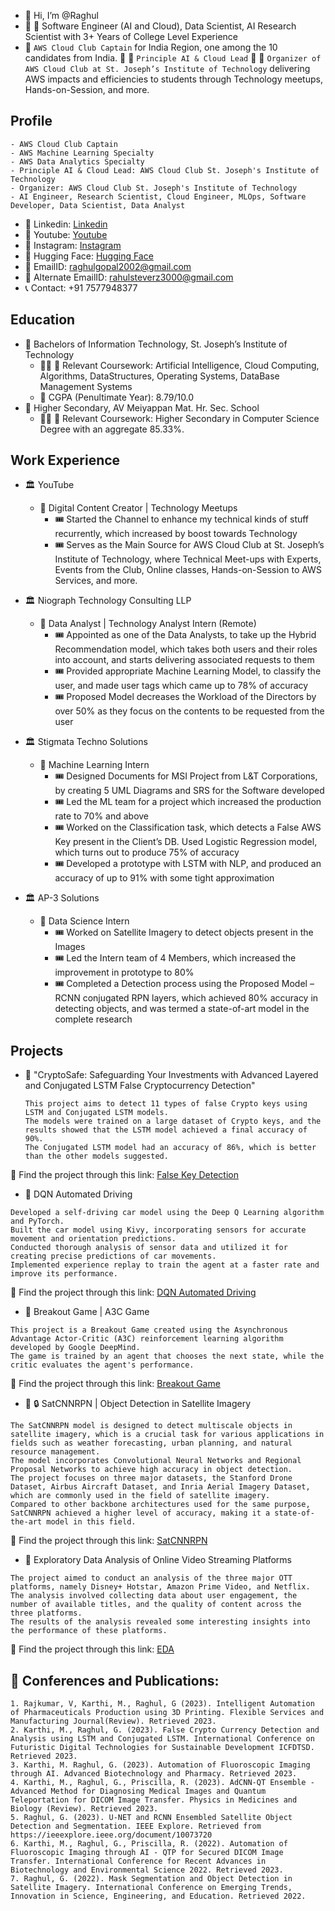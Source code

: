 - 👋 Hi, I’m @Raghul
- :tada: :tada: Software Engineer (AI and Cloud), Data Scientist, AI Research Scientist with 3+ Years of College Level Experience
- :sparkler: ``` AWS Cloud Club Captain ``` for India Region, one among the 10 candidates from India. :sparkler: :sparkler: ``` Principle AI & Cloud Lead ``` :sparkler: :sparkler: ``` Organizer of AWS Cloud Club at St. Joseph’s Institute of Technology ``` delivering AWS impacts and efficiencies to students through Technology meetups, Hands-on-Session, and more.

## Profile
```
- AWS Cloud Club Captain
- AWS Machine Learning Specialty
- AWS Data Analytics Specialty
- Principle AI & Cloud Lead: AWS Cloud Club St. Joseph's Institute of Technology
- Organizer: AWS Cloud Club St. Joseph's Institute of Technology
- AI Engineer, Research Scientist, Cloud Engineer, MLOps, Software Developer, Data Scientist, Data Analyst
```

* :pushpin: Linkedin: [Linkedin](https://www.linkedin.com/in/raghul-gopal-16186b202/)
* :pushpin: Youtube: [Youtube](https://www.youtube.com/channel/UCvP-wYnEsq75NGjibrPIpDw)
* :pushpin: Instagram: [Instagram](https://www.instagram.com/_raghul_gopal_/?next=%2F)
* :pushpin: Hugging Face: [Hugging Face](https://huggingface.co/raghulgopal)
* :email: EmailID: raghulgopal2002@gmail.com
* :email: Alternate EmailID: rahulsteverz3000@gmail.com
* :telephone_receiver: Contact: +91 7577948377

## Education

- :school: Bachelors of Information Technology, St. Joseph’s Institute of Technology 
    - :pirate_flag: :triangular_flag_on_post: Relevant Coursework: Artificial Intelligence, Cloud Computing, Algorithms, DataStructures, Operating Systems, DataBase Management Systems
    - 	:crossed_flags: CGPA (Penultimate Year): 8.79/10.0
- :school: Higher Secondary, AV Meiyappan Mat. Hr. Sec. School 
    - :pirate_flag: :triangular_flag_on_post: Relevant Coursework: Higher Secondary in Computer Science Degree with an aggregate 85.33%.

## Work Experience 

- :classical_building: YouTube
  - :red_envelope: Digital Content Creator | Technology Meetups 
      - :tickets: Started the Channel to enhance my technical kinds of stuff recurrently, which increased by boost towards Technology
      - :tickets: Serves as the Main Source for AWS Cloud Club at St. Joseph’s Institute of Technology, where Technical Meet-ups with Experts, Events from the Club, Online classes, Hands-on-Session to AWS Services, and more.
        
- :classical_building: Niograph Technology Consulting LLP 
  - :red_envelope: Data Analyst | Technology Analyst Intern (Remote) 
      - :tickets: Appointed as one of the Data Analysts, to take up the Hybrid Recommendation model, which takes both users and their roles into account, and starts delivering associated requests to them
      - :tickets: Provided appropriate Machine Learning Model, to classify the user, and made user tags which came up to 78% of accuracy
      - :tickets: Proposed Model decreases the Workload of the Directors by over 50% as they focus on the contents to be requested from the user
      
- :classical_building: Stigmata Techno Solutions 
  - :red_envelope: Machine Learning Intern 
      - :tickets: Designed Documents for MSI Project from L&T Corporations, by creating 5 UML Diagrams and SRS for the Software developed
      - :tickets: Led the ML team for a project which increased the production rate to 70% and above
      - :tickets: Worked on the Classification task, which detects a False AWS Key present in the Client’s DB. Used Logistic Regression model, which turns out to produce 75% of accuracy
      - :tickets: Developed a prototype with LSTM with NLP, and produced an accuracy of up to 91% with some tight approximation
      
- :classical_building: AP-3 Solutions 
  - :red_envelope: Data Science Intern 
      - :tickets: Worked on Satellite Imagery to detect objects present in the Images
      - :tickets: Led the Intern team of 4 Members, which increased the improvement in prototype to 80%
      - :tickets: Completed a Detection process using the Proposed Model – RCNN conjugated RPN layers, which achieved 80% accuracy in detecting objects, and was termed a state-of-art model in the complete research
      
## Projects
- :briefcase: "CryptoSafe: Safeguarding Your Investments with Advanced Layered and Conjugated LSTM False Cryptocurrency Detection"
  ``` 
  This project aims to detect 11 types of false Crypto keys using LSTM and Conjugated LSTM models. 
  The models were trained on a large dataset of Crypto keys, and the results showed that the LSTM model achieved a final accuracy of 90%.
  The Conjugated LSTM model had an accuracy of 86%, which is better than the other models suggested. 
  ```
:round_pushpin: Find the project through this link: [False Key Detection](https://github.com/Raghul-G2002/False-Virtual-Wallet-Detection-and-Analysis.git)

- :briefcase: DQN Automated Driving
```
Developed a self-driving car model using the Deep Q Learning algorithm and PyTorch. 
Built the car model using Kivy, incorporating sensors for accurate movement and orientation predictions. 
Conducted thorough analysis of sensor data and utilized it for creating precise predictions of car movements. 
Implemented experience replay to train the agent at a faster rate and improve its performance.
```
:round_pushpin: Find the project through this link: [DQN Automated Driving](https://github.com/Raghul-G2002/DQN-Automated-Driving.git)

- :briefcase: Breakout Game | A3C Game
``` 
This project is a Breakout Game created using the Asynchronous Advantage Actor-Critic (A3C) reinforcement learning algorithm developed by Google DeepMind. 
The game is trained by an agent that chooses the next state, while the critic evaluates the agent's performance.
```
:round_pushpin: Find the project through this link: [Breakout Game](https://github.com/Raghul-G2002/A3C-BrickBreaker-Game-with-RL.git)

- :briefcase: :lock: SatCNNRPN | Object Detection in Satellite Imagery
```
The SatCNNRPN model is designed to detect multiscale objects in satellite imagery, which is a crucial task for various applications in fields such as weather forecasting, urban planning, and natural resource management.  
The model incorporates Convolutional Neural Networks and Regional Proposal Networks to achieve high accuracy in object detection. 
The project focuses on three major datasets, the Stanford Drone Dataset, Airbus Aircraft Dataset, and Inria Aerial Imagery Dataset, which are commonly used in the field of satellite imagery.
Compared to other backbone architectures used for the same purpose, SatCNNRPN achieved a higher level of accuracy, making it a state-of-the-art model in this field. 
```
:round_pushpin: Find the project through this link: [SatCNNRPN](https://github.com/Raghul-G2002/SatCNNRPN-Object-Detection-in-Satellite-Imagery.git)

- :briefcase: Exploratory Data Analysis of Online Video Streaming Platforms
```
The project aimed to conduct an analysis of the three major OTT platforms, namely Disney+ Hotstar, Amazon Prime Video, and Netflix. 
The analysis involved collecting data about user engagement, the number of available titles, and the quality of content across the three platforms. 
The results of the analysis revealed some interesting insights into the performance of these platforms.
```
:round_pushpin: Find the project through this link: [EDA](https://github.com/Raghul-G2002/OTTPlatformsReview.git)

## :ledger: Conferences and Publications:
```
1. Rajkumar, V, Karthi, M., Raghul, G (2023). Intelligent Automation of Pharmaceuticals Production using 3D Printing. Flexible Services and Manufacturing Journal(Review). Retrieved 2023.
2. Karthi, M., Raghul, G. (2023). False Crypto Currency Detection and Analysis using LSTM and Conjugated LSTM. International Conference on Futuristic Digital Technologies for Sustainable Development ICFDTSD. Retrieved 2023.
3. Karthi, M. Raghul, G. (2023). Automation of Fluoroscopic Imaging through AI. Advanced Biotechnology and Pharmacy. Retrieved 2023.
4. Karthi, M., Raghul, G., Priscilla, R. (2023). AdCNN-QT Ensemble - Advanced Method for Diagnosing Medical Images and Quantum Teleportation for DICOM Image Transfer. Physics in Medicines and Biology (Review). Retrieved 2023.
5. Raghul, G. (2023). U-NET and RCNN Ensembled Satellite Object Detection and Segmentation. IEEE Explore. Retrieved from https://ieeexplore.ieee.org/document/10073720
6. Karthi, M., Raghul, G., Priscilla, R. (2022). Automation of Fluoroscopic Imaging through AI - QTP for Secured DICOM Image Transfer. International Conference for Recent Advances in Biotechnology and Environmental Science 2022. Retrieved 2023.
7. Raghul, G. (2022). Mask Segmentation and Object Detection in Satellite Imagery. International Conference on Emerging Trends, Innovation in Science, Engineering, and Education. Retrieved 2022.
```

<!---
Raghul-G2002/Raghul-G2002 is a ✨ special ✨ repository because its `README.md` (this file) appears on your GitHub profile.
You can click the Preview link to take a look at your changes.
--->
